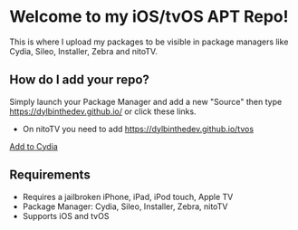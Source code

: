# Welcome to my iOS/tvOS APT Repo!

This is where I upload my packages to be visible in package managers like Cydia, Sileo, Installer, Zebra and nitoTV.

## How do I add your repo?

Simply launch your Package Manager and add a new "Source" then type https://dylbinthedev.github.io/ or click these links.
- On nitoTV you need to add https://dylbinthedev.github.io/tvos

[Add to Cydia](https://cydia.saurik.com/api/share#?source=https://dylbinthedev.github.io/ "Add to Cydia")

## Requirements
- Requires a jailbroken iPhone, iPad, iPod touch, Apple TV
- Package Manager: Cydia, Sileo, Installer, Zebra, nitoTV
- Supports iOS and tvOS
